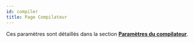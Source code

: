 ```yaml
---
id: compiler
title: Page Compilateur
---
```


Ces paramètres sont détaillés dans la section [**Paramètres du compilateur**](../Project/compiler.md#compiler-settings).
